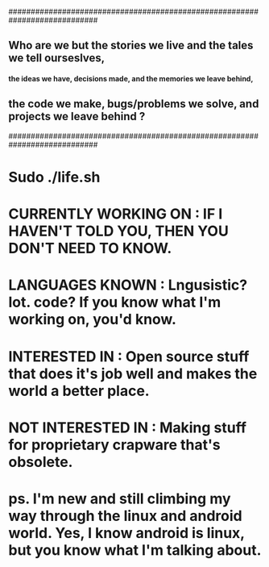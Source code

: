 ############################################################################
## Who are we but the stories we live and the tales we tell ourseslves,
#### the ideas we have, decisions made, and the memories we leave behind, 
## the code we make, bugs/problems we solve, and projects we leave behind ? 
############################################################################
 
#                                Sudo ./life.sh
 
#    CURRENTLY WORKING ON  : IF I HAVEN'T TOLD YOU, THEN YOU DON'T NEED TO KNOW. 
#    LANGUAGES KNOWN       : Lngusistic? lot. code? If you know what I'm working on, you'd know.
#    INTERESTED IN         : Open source stuff that does it's job well and makes the world a better place. 
#    NOT INTERESTED IN     : Making stuff for proprietary crapware that's obsolete. 
#    ps. I'm new and still climbing my way through the linux and android world. Yes, I know android is linux, but you know what I'm talking about. 
